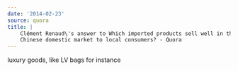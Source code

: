 ```yaml
---
date: '2014-02-23'
source: quora
title: |
    Clément Renaud\'s answer to Which imported products sell well in the
    Chinese domestic market to local consumers? - Quora
---
```


luxury goods, like LV bags for instance
